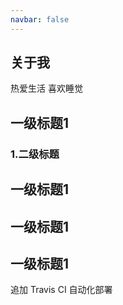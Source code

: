 ```yaml
---
navbar: false
---
```

## 关于我
热爱生活 喜欢睡觉

## 一级标题1

### 1.二级标题
## 一级标题1
## 一级标题1
## 一级标题1

追加 Travis CI 自动化部署